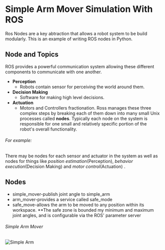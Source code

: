 # Simple Arm Mover Simulation With ROS
Ros Nodes are a key abtraction that allows a robot system to be build modularly.
This is an example of writing ROS nodes in Python.
## Node and Topics
ROS provides a powerful communication system allowing these different components to communicate with one another.
* **Perception**
  * Robots contain sensor for  perceiving the world around them.
* **Decision Making**
  * Software for making high level decisions.
* **Actuation**
  * Motors and Controllers fractionation.
Ross manages these three complex steps by breaking each of them down into many small Unix processes called **nodes**. Typically each node on the system is responsible for one small and relatively specific portion of the robot's overall functionality.
###### For example:
There may be nodes for each sensor and actuator in the system as well as nodes for things like *position estimation*(Perception), *behavior execution*(Decision Making) and *motor control*(Actuation) .
## Nodes
* simple_mover-publish joint angle to simple_arm
* arm_mover-provides a service called safe_mode
* safe_move-allows the arm to be moved to any position within its workspace.
**The safe zone is bounded my minimum and maximum joint angles, and is configurable via the ROS' parameter server

###### Simple Arm Mover 
![Simple Arm](https://github.com/fouliex/SimpleArmMoverWithROS/blob/master/misc/simple_arm.gif)
